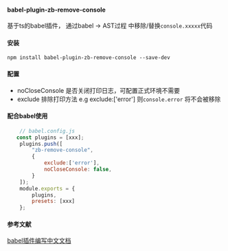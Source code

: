 
#### babel-plugin-zb-remove-console
基于ts的babel插件， 通过babel -> AST过程 中移除/替换`console.xxxxx`代码


#### 安装
`npm install babel-plugin-zb-remove-console --save-dev`


#### 配置
* noCloseConsole  是否关闭打印日志，可配置正式环境不需要
* exclude  排除打印方法 e.g exclude:['error'] 则`console.error` 将不会被移除

#### 配合babel使用
```js
    // babel.config.js
   const plugins = [xxx];
    plugins.push([
        "zb-remove-console",
        {
            exclude:['error'],
            noCloseConsole: false,
        }
    ]);
    module.exports = {
        plugins,
        presets: [xxx]
    };
```

#### 参考文献
[babel插件编写中文文档](https://github.com/jamiebuilds/babel-handbook/blob/master/translations/zh-Hans/plugin-handbook.md)

